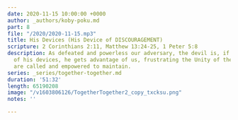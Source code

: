 ```yaml
---
date: 2020-11-15 10:00:00 +0000
author: _authors/koby-poku.md
part: 8
file: "/2020/2020-11-15.mp3"
title: His Devices (His Device of DISCOURAGEMENT)
scripture: 2 Corinthians 2:11, Matthew 13:24-25, 1 Peter 5:8
description: As defeated and powerless our adversary, the devil is, if we are ignorant
  of his devices, he gets advantage of us, frustrating the Unity of the Spirit we
  are called and empowered to maintain.
series: _series/together-together.md
duration: '51:32'
length: 65190208
image: "/v1603806126/TogetherTogether2_copy_txcksu.png"
notes: ''

---
```

